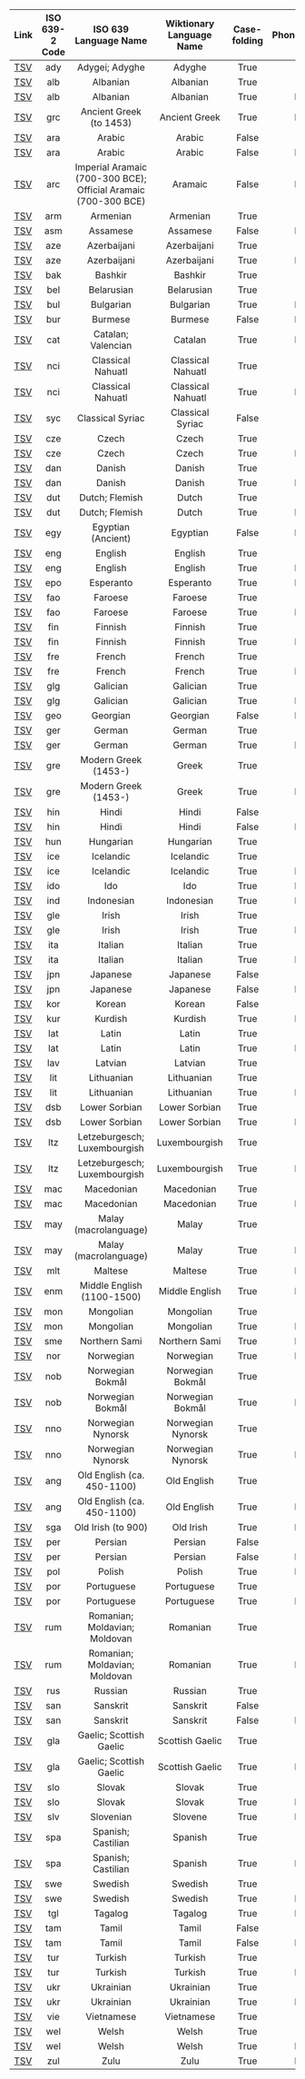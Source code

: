 
| Link | ISO 639-2 Code | ISO 639 Language Name | Wiktionary Language Name | Case-folding | Phonetic/Phonemic | # of entries |
| :---- | :----: | :----: | :----: | :----:| :----: | ----: |
| [TSV](ady_phonetic.tsv) | ady | Adygei; Adyghe | Adyghe | True | Phonetic | 4554 |
| [TSV](alb_phonetic.tsv) | alb | Albanian | Albanian | True | Phonetic | 713 |
| [TSV](alb_phonemic.tsv) | alb | Albanian | Albanian | True | Phonemic | 1160 |
| [TSV](grc_phonemic.tsv) | grc | Ancient Greek (to 1453) | Ancient Greek | True | Phonemic | 153117 |
| [TSV](ara_phonetic.tsv) | ara | Arabic | Arabic | False | Phonetic | 143 |
| [TSV](ara_phonemic.tsv) | ara | Arabic | Arabic | False | Phonemic | 5083 |
| [TSV](arc_phonemic.tsv) | arc | Imperial Aramaic (700-300 BCE); Official Aramaic (700-300 BCE) | Aramaic | False | Phonemic | 1169 |
| [TSV](arm_phonetic.tsv) | arm | Armenian | Armenian | True | Phonetic | 13862 |
| [TSV](asm_phonemic.tsv) | asm | Assamese | Assamese | False | Phonemic | 2206 |
| [TSV](aze_phonetic.tsv) | aze | Azerbaijani | Azerbaijani | True | Phonetic | 1841 |
| [TSV](aze_phonemic.tsv) | aze | Azerbaijani | Azerbaijani | True | Phonemic | 214 |
| [TSV](bak_phonetic.tsv) | bak | Bashkir | Bashkir | True | Phonetic | 1968 |
| [TSV](bel_phonetic.tsv) | bel | Belarusian | Belarusian | True | Phonetic | 1163 |
| [TSV](bul_phonemic.tsv) | bul | Bulgarian | Bulgarian | True | Phonemic | 34828 |
| [TSV](bur_phonemic.tsv) | bur | Burmese | Burmese | False | Phonemic | 3951 |
| [TSV](cat_phonemic.tsv) | cat | Catalan; Valencian | Catalan | True | Phonemic | 44952 |
| [TSV](nci_phonetic.tsv) | nci | Classical Nahuatl | Classical Nahuatl | True | Phonetic | 1181 |
| [TSV](nci_phonemic.tsv) | nci | Classical Nahuatl | Classical Nahuatl | True | Phonemic | 796 |
| [TSV](syc_phonetic.tsv) | syc | Classical Syriac | Classical Syriac | False | Phonetic | 6258 |
| [TSV](cze_phonetic.tsv) | cze | Czech | Czech | True | Phonetic | 19672 |
| [TSV](cze_phonemic.tsv) | cze | Czech | Czech | True | Phonemic | 3468 |
| [TSV](dan_phonetic.tsv) | dan | Danish | Danish | True | Phonetic | 4297 |
| [TSV](dan_phonemic.tsv) | dan | Danish | Danish | True | Phonemic | 3658 |
| [TSV](dut_phonetic.tsv) | dut | Dutch; Flemish | Dutch | True | Phonetic | 642 |
| [TSV](dut_phonemic.tsv) | dut | Dutch; Flemish | Dutch | True | Phonemic | 21746 |
| [TSV](egy_phonemic.tsv) | egy | Egyptian (Ancient) | Egyptian | False | Phonemic | 3645 |
| [TSV](eng_phonetic.tsv) | eng | English | English | True | Phonetic | 2412 |
| [TSV](eng_phonemic.tsv) | eng | English | English | True | Phonemic | 75740 |
| [TSV](epo_phonemic.tsv) | epo | Esperanto | Esperanto | True | Phonemic | 13926 |
| [TSV](fao_phonetic.tsv) | fao | Faroese | Faroese | True | Phonetic | 1137 |
| [TSV](fao_phonemic.tsv) | fao | Faroese | Faroese | True | Phonemic | 1645 |
| [TSV](fin_phonetic.tsv) | fin | Finnish | Finnish | True | Phonetic | 37630 |
| [TSV](fin_phonemic.tsv) | fin | Finnish | Finnish | True | Phonemic | 37663 |
| [TSV](fre_phonetic.tsv) | fre | French | French | True | Phonetic | 211 |
| [TSV](fre_phonemic.tsv) | fre | French | French | True | Phonemic | 52245 |
| [TSV](glg_phonetic.tsv) | glg | Galician | Galician | True | Phonetic | 106 |
| [TSV](glg_phonemic.tsv) | glg | Galician | Galician | True | Phonemic | 4529 |
| [TSV](geo_phonemic.tsv) | geo | Georgian | Georgian | False | Phonemic | 14037 |
| [TSV](ger_phonetic.tsv) | ger | German | German | True | Phonetic | 10243 |
| [TSV](ger_phonemic.tsv) | ger | German | German | True | Phonemic | 25212 |
| [TSV](gre_phonetic.tsv) | gre | Modern Greek (1453-) | Greek | True | Phonetic | 424 |
| [TSV](gre_phonemic.tsv) | gre | Modern Greek (1453-) | Greek | True | Phonemic | 7653 |
| [TSV](hin_phonetic.tsv) | hin | Hindi | Hindi | False | Phonetic | 264 |
| [TSV](hin_phonemic.tsv) | hin | Hindi | Hindi | False | Phonemic | 7928 |
| [TSV](hun_phonetic.tsv) | hun | Hungarian | Hungarian | True | Phonetic | 43525 |
| [TSV](ice_phonetic.tsv) | ice | Icelandic | Icelandic | True | Phonetic | 338 |
| [TSV](ice_phonemic.tsv) | ice | Icelandic | Icelandic | True | Phonemic | 9378 |
| [TSV](ido_phonemic.tsv) | ido | Ido | Ido | True | Phonemic | 4911 |
| [TSV](ind_phonemic.tsv) | ind | Indonesian | Indonesian | True | Phonemic | 1111 |
| [TSV](gle_phonetic.tsv) | gle | Irish | Irish | True | Phonetic | 1739 |
| [TSV](gle_phonemic.tsv) | gle | Irish | Irish | True | Phonemic | 6720 |
| [TSV](ita_phonetic.tsv) | ita | Italian | Italian | True | Phonetic | 5480 |
| [TSV](ita_phonemic.tsv) | ita | Italian | Italian | True | Phonemic | 9542 |
| [TSV](jpn_phonetic.tsv) | jpn | Japanese | Japanese | False | Phonetic | 24585 |
| [TSV](jpn_phonemic.tsv) | jpn | Japanese | Japanese | False | Phonemic | 130 |
| [TSV](kor_phonetic.tsv) | kor | Korean | Korean | False | Phonetic | 12740 |
| [TSV](kur_phonemic.tsv) | kur | Kurdish | Kurdish | True | Phonemic | 1131 |
| [TSV](lat_phonetic.tsv) | lat | Latin | Latin | True | Phonetic | 32113 |
| [TSV](lat_phonemic.tsv) | lat | Latin | Latin | True | Phonemic | 36074 |
| [TSV](lav_phonetic.tsv) | lav | Latvian | Latvian | True | Phonetic | 1331 |
| [TSV](lit_phonetic.tsv) | lit | Lithuanian | Lithuanian | True | Phonetic | 12730 |
| [TSV](lit_phonemic.tsv) | lit | Lithuanian | Lithuanian | True | Phonemic | 294 |
| [TSV](dsb_phonetic.tsv) | dsb | Lower Sorbian | Lower Sorbian | True | Phonetic | 1331 |
| [TSV](dsb_phonemic.tsv) | dsb | Lower Sorbian | Lower Sorbian | True | Phonemic | 1916 |
| [TSV](ltz_phonetic.tsv) | ltz | Letzeburgesch; Luxembourgish | Luxembourgish | True | Phonetic | 1825 |
| [TSV](ltz_phonemic.tsv) | ltz | Letzeburgesch; Luxembourgish | Luxembourgish | True | Phonemic | 4086 |
| [TSV](mac_phonetic.tsv) | mac | Macedonian | Macedonian | True | Phonetic | 4752 |
| [TSV](mac_phonemic.tsv) | mac | Macedonian | Macedonian | True | Phonemic | 400 |
| [TSV](may_phonetic.tsv) | may | Malay (macrolanguage) | Malay | True | Phonetic | 660 |
| [TSV](may_phonemic.tsv) | may | Malay (macrolanguage) | Malay | True | Phonemic | 2503 |
| [TSV](mlt_phonemic.tsv) | mlt | Maltese | Maltese | True | Phonemic | 1934 |
| [TSV](enm_phonemic.tsv) | enm | Middle English (1100-1500) | Middle English | True | Phonemic | 6473 |
| [TSV](mon_phonetic.tsv) | mon | Mongolian | Mongolian | True | Phonetic | 437 |
| [TSV](mon_phonemic.tsv) | mon | Mongolian | Mongolian | True | Phonemic | 987 |
| [TSV](sme_phonemic.tsv) | sme | Northern Sami | Northern Sami | True | Phonemic | 3353 |
| [TSV](nor_phonemic.tsv) | nor | Norwegian | Norwegian | True | Phonemic | 2147 |
| [TSV](nob_phonetic.tsv) | nob | Norwegian Bokmål | Norwegian Bokmål | True | Phonetic | 509 |
| [TSV](nob_phonemic.tsv) | nob | Norwegian Bokmål | Norwegian Bokmål | True | Phonemic | 886 |
| [TSV](nno_phonetic.tsv) | nno | Norwegian Nynorsk | Norwegian Nynorsk | True | Phonetic | 156 |
| [TSV](nno_phonemic.tsv) | nno | Norwegian Nynorsk | Norwegian Nynorsk | True | Phonemic | 1110 |
| [TSV](ang_phonetic.tsv) | ang | Old English (ca. 450-1100) | Old English | True | Phonetic | 1151 |
| [TSV](ang_phonemic.tsv) | ang | Old English (ca. 450-1100) | Old English | True | Phonemic | 6249 |
| [TSV](sga_phonemic.tsv) | sga | Old Irish (to 900) | Old Irish | True | Phonemic | 1676 |
| [TSV](per_phonetic.tsv) | per | Persian | Persian | False | Phonetic | 2561 |
| [TSV](per_phonemic.tsv) | per | Persian | Persian | False | Phonemic | 3362 |
| [TSV](pol_phonemic.tsv) | pol | Polish | Polish | True | Phonemic | 60352 |
| [TSV](por_phonetic.tsv) | por | Portuguese | Portuguese | True | Phonetic | 1283 |
| [TSV](por_phonemic.tsv) | por | Portuguese | Portuguese | True | Phonemic | 20336 |
| [TSV](rum_phonetic.tsv) | rum | Romanian; Moldavian; Moldovan | Romanian | True | Phonetic | 4330 |
| [TSV](rum_phonemic.tsv) | rum | Romanian; Moldavian; Moldovan | Romanian | True | Phonemic | 3108 |
| [TSV](rus_phonetic.tsv) | rus | Russian | Russian | True | Phonetic | 389630 |
| [TSV](san_phonetic.tsv) | san | Sanskrit | Sanskrit | False | Phonetic | 451 |
| [TSV](san_phonemic.tsv) | san | Sanskrit | Sanskrit | False | Phonemic | 5306 |
| [TSV](gla_phonetic.tsv) | gla | Gaelic; Scottish Gaelic | Scottish Gaelic | True | Phonetic | 119 |
| [TSV](gla_phonemic.tsv) | gla | Gaelic; Scottish Gaelic | Scottish Gaelic | True | Phonemic | 894 |
| [TSV](slo_phonetic.tsv) | slo | Slovak | Slovak | True | Phonetic | 297 |
| [TSV](slo_phonemic.tsv) | slo | Slovak | Slovak | True | Phonemic | 3792 |
| [TSV](slv_phonemic.tsv) | slv | Slovenian | Slovene | True | Phonemic | 4439 |
| [TSV](spa_phonetic.tsv) | spa | Spanish; Castilian | Spanish | True | Phonetic | 48315 |
| [TSV](spa_phonemic.tsv) | spa | Spanish; Castilian | Spanish | True | Phonemic | 56409 |
| [TSV](swe_phonetic.tsv) | swe | Swedish | Swedish | True | Phonetic | 142 |
| [TSV](swe_phonemic.tsv) | swe | Swedish | Swedish | True | Phonemic | 2641 |
| [TSV](tgl_phonemic.tsv) | tgl | Tagalog | Tagalog | True | Phonemic | 1377 |
| [TSV](tam_phonetic.tsv) | tam | Tamil | Tamil | False | Phonetic | 1014 |
| [TSV](tam_phonemic.tsv) | tam | Tamil | Tamil | False | Phonemic | 1073 |
| [TSV](tur_phonetic.tsv) | tur | Turkish | Turkish | True | Phonetic | 2020 |
| [TSV](tur_phonemic.tsv) | tur | Turkish | Turkish | True | Phonemic | 1734 |
| [TSV](ukr_phonetic.tsv) | ukr | Ukrainian | Ukrainian | True | Phonetic | 1642 |
| [TSV](ukr_phonemic.tsv) | ukr | Ukrainian | Ukrainian | True | Phonemic | 215 |
| [TSV](vie_phonetic.tsv) | vie | Vietnamese | Vietnamese | True | Phonetic | 13136 |
| [TSV](wel_phonetic.tsv) | wel | Welsh | Welsh | True | Phonetic | 484 |
| [TSV](wel_phonemic.tsv) | wel | Welsh | Welsh | True | Phonemic | 9670 |
| [TSV](zul_phonemic.tsv) | zul | Zulu | Zulu | True | Phonemic | 915 |
